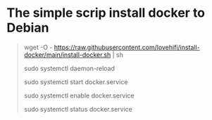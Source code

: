 # The simple scrip install docker to Debian

>
> wget -O - https://raw.githubusercontent.com/lovehifi/install-docker/main/install-docker.sh | sh
>
> sudo systemctl daemon-reload
>
> sudo systemctl start docker.service
>
> sudo systemctl enable docker.service
>
> sudo systemctl status docker.service
>
